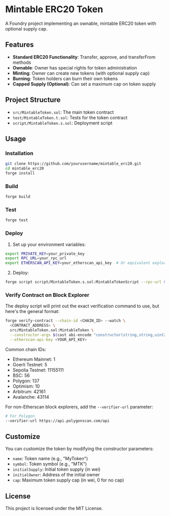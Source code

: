 # Mintable ERC20 Token

A Foundry project implementing an ownable, mintable ERC20 token with optional supply cap.

## Features

- **Standard ERC20 Functionality**: Transfer, approve, and transferFrom methods
- **Ownable**: Owner has special rights for token administration
- **Minting**: Owner can create new tokens (with optional supply cap)
- **Burning**: Token holders can burn their own tokens
- **Capped Supply (Optional)**: Can set a maximum cap on token supply

## Project Structure

- `src/MintableToken.sol`: The main token contract
- `test/MintableToken.t.sol`: Tests for the token contract
- `script/MintableToken.s.sol`: Deployment script

## Usage

### Installation

```bash
git clone https://github.com/yourusername/mintable_erc20.git
cd mintable_erc20
forge install
```

### Build

```bash
forge build
```

### Test

```bash
forge test
```

### Deploy

1. Set up your environment variables:

```bash
export PRIVATE_KEY=your_private_key
export RPC_URL=your_rpc_url
export ETHERSCAN_API_KEY=your_etherscan_api_key  # Or equivalent explorer API key
```

2. Deploy:

```bash
forge script script/MintableToken.s.sol:MintableTokenScript --rpc-url $RPC_URL --broadcast
```

### Verify Contract on Block Explorer

The deploy script will print out the exact verification command to use, but here's the general format:

```bash
forge verify-contract --chain-id <CHAIN_ID> --watch \
  <CONTRACT_ADDRESS> \
  src/MintableToken.sol:MintableToken \
  --constructor-args $(cast abi-encode "constructor(string,string,uint256,address,uint256)" "MyToken" "MTK" 1000000000000000000000000 0xYourOwnerAddress 10000000000000000000000000) \
  --etherscan-api-key <YOUR_API_KEY>
```

Common chain IDs:
- Ethereum Mainnet: 1
- Goerli Testnet: 5
- Sepolia Testnet: 11155111
- BSC: 56
- Polygon: 137
- Optimism: 10
- Arbitrum: 42161
- Avalanche: 43114

For non-Etherscan block explorers, add the `--verifier-url` parameter:
```bash
# For Polygon
--verifier-url https://api.polygonscan.com/api
```

## Customize

You can customize the token by modifying the constructor parameters:

- `name`: Token name (e.g., "MyToken")
- `symbol`: Token symbol (e.g., "MTK")
- `initialSupply`: Initial token supply (in wei)
- `initialOwner`: Address of the initial owner
- `cap`: Maximum token supply cap (in wei, 0 for no cap)

## License

This project is licensed under the MIT License.